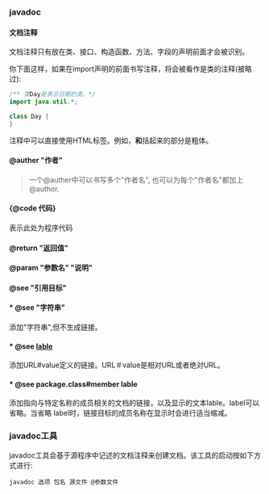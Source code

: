 ### javadoc

#### 文档注释
文档注释只有放在类、接口、构造函数、方法、字段的声明前面才会被识别。

你下面这样，如果在import声明的前面书写注释，将会被看作是类的注释(被略过):
```java
/** 类Day是表示日期的类。*/
import java.util.*;

class Day {
}
```

注释中可以直接使用HTML标签。例如，<b>和</b>括起来的部分是粗体。

#### @auther "作者"
> 一个@auther中可以书写多个"作者名", 也可以为每个"作者名"都加上@author.

#### {@code 代码}
表示此处为程序代码

#### @return "返回值"

#### @param "参数名" "说明"

#### @see "引用目标"

#### * @see "字符串"
添加"字符串",但不生成链接。

#### * @see <a href = "URL#value">lable</a>
添加URL#value定义的链接。URL＃value是相对URL或者绝对URL。

#### * @see package.class#member lable
添加指向与特定名称的成员相关的文档的链接，以及显示的文本lable。label可以省略。当省略
label时，链接目标的成员名称在显示时会进行适当缩减。


### javadoc工具
javadoc工具会基于源程序中记述的文档注释来创建文档。该工具的启动按如下方式进行:
```
javadoc 选项 包名 源文件 @参数文件
```

